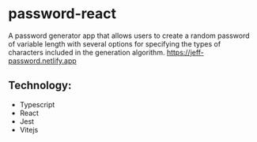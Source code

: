 # password-react
A password generator app that allows users to create a random password of variable length with
several options for specifying the types of characters included in the generation algorithm.
<https://jeff-password.netlify.app>

## Technology:
- Typescript
- React
- Jest
- Vitejs
